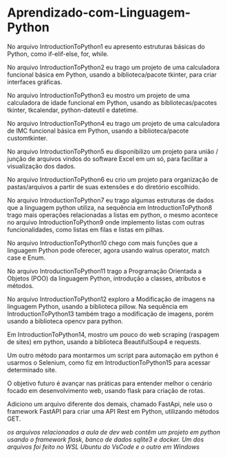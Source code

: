 # Aprendizado-com-Linguagem-Python

No arquivo IntroductionToPython1 eu apresento estruturas básicas do Python, como if-elif-else, for, while.

No arquivo IntroductionToPython2 eu trago um projeto de uma calculadora funcional básica em Python, usando a biblioteca/pacote tkinter, para criar interfaces gráficas.

No arquivo IntroductionToPython3 eu mostro um projeto de uma calculadora de idade funcional em Python, usando as bibliotecas/pacotes tkinter, tkcalendar, python-dateutil e datetime.

No arquivo IntroductionToPython4 eu trago um projeto de uma calculadora de IMC funcional básica em Python, usando a biblioteca/pacote customtkinter.

No arquivo IntroductionToPython5 eu disponibilizo um projeto para união / junção de arquivos vindos do software Excel em um só, para facilitar a visualização dos dados.

No arquivo IntroductionToPython6 eu crio um projeto para organização de pastas/arquivos a partir de suas extensões e do diretório escolhido.

No arquivo IntroductionToPython7 eu trago algumas estruturas de dados que a linguagem python utiliza, na sequência em IntroductionToPython8 trago mais operações relacionadas a listas em python, o mesmo acontece no arquivo IntroductionToPython9 onde implemento listas com outras funcionalidades, como listas em filas e listas em pilhas.

No arquivo IntroductionToPython10 chego com mais funções que a linguagem Python pode oferecer, agora usando walrus operator, match case e Enum.

No arquivo IntroductionToPython11 trago a Programação Orientada a Objetos (POO) da linguagem Python, introdução a classes, atributos e métodos.

No arquivo IntroductionToPython12 exploro a Modificação de imagens na linguagem Python, usando a biblioteca pillow. Na sequência em IntroductionToPython13 também trago a modificação de imagens, porém usando a biblioteca opencv para python.

Em IntroductionToPython14, mostro um pouco do web scraping (raspagem de sites) em python, usando a biblioteca BeautifulSoup4 e requests.

Um outro método para montarmos um script para automação em python é usarmos o Selenium, como fiz em IntroductionToPython15 para acessar determinado site.

O objetivo futuro é avançar nas práticas para entender melhor o cenário focado em desenvolvimento web, usando flask para criação de rotas.

Adiciono um arquivo diferente dos demais, chamado FastApi, nele uso o framework FastAPI para criar uma API Rest em Python, utilizando métodos GET.

*os arquivos relacionados a aula de dev web contêm um projeto em python usando o framework flask, banco de dados sqlite3 e docker. Um dos arquivos foi feito no WSL Ubuntu do VsCode e o outro em Windows*
